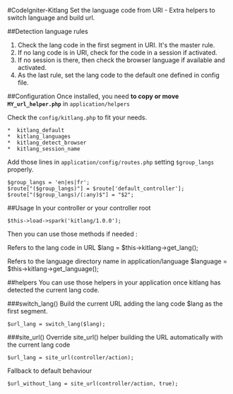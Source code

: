 #CodeIgniter-Kitlang
Set the language code from URI - Extra helpers to switch language and build url.

##Detection language rules
1. Check the lang code in the first segment in URI. It's the master rule.
2. If no lang code is in URI, check for the code in a session if activated.
3. If no session is there, then check the browser language if available and activated.
4. As the last rule, set the lang code to the default one defined in config file.

##Configuration
Once installed, you need __to copy or move `MY_url_helper.php`__ in `application/helpers`

Check the `config/kitlang.php` to fit your needs.
	
	*  kitlang_default
	*  kitlang_languages
	*  kitlang_detect_browser
	*  kitlang_session_name

Add those lines in `application/config/routes.php` setting `$group_langs` properly.

	$group_langs = 'en|es|fr';
	$route["($group_langs)"] = $route['default_controller'];
	$route["($group_langs)/(:any)$"] = "$2";

##Usage
In your controller or your controller root

	$this->load->spark('kitlang/1.0.0');

Then you can use those methods if needed :

Refers to the lang code in URL
	$lang = $this->kitlang->get_lang();

Refers to the language directory name in application/language
	$language = $this->kitlang->get_language();

##helpers
You can use those helpers in your application once kitlang has detected the current lang code.

###switch_lang()
Build the current URL adding the lang code $lang as the first segment. 
	
	$url_lang = switch_lang($lang);

###site_url()
Override site_url() helper building the URL automatically with the current lang code
	
	$url_lang = site_url(controller/action);

Fallback to default behaviour
	
	$url_without_lang = site_url(controller/action, true);





